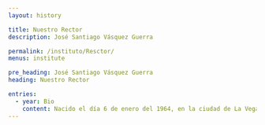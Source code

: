 ```yaml
---
layout: history

title: Nuestro Rector
description: José Santiago Vásquez Guerra

permalink: /instituto/Resctor/
menus: institute

pre_heading: José Santiago Vásquez Guerra
heading: Nuestro Rector

entries:
  - year: Bio
    content: Nacido el día 6 de enero del 1964, en la ciudad de La Vega, República Dominicana. Hijo de padres dominicanos, casado con la Lcda. Elisa Altagracia Abreu, educadora, con quien ha procreado tres hijos, Hosseini, Nelissa y Óscar José.
---    
```

